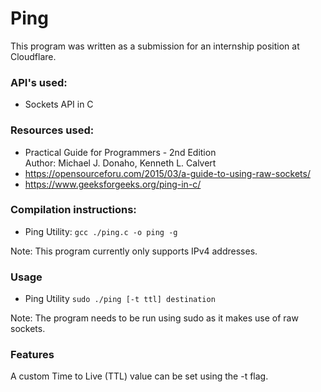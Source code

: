 # Ping
This program was written as a submission for an internship position at Cloudflare.  

### API's used:
- Sockets API in C   

### Resources used:
- Practical Guide for Programmers - 2nd Edition  
Author: Michael J. Donaho, Kenneth L. Calvert
- https://opensourceforu.com/2015/03/a-guide-to-using-raw-sockets/
- https://www.geeksforgeeks.org/ping-in-c/
  
### Compilation instructions:
- Ping Utility: ```gcc ./ping.c -o ping -g```  

Note: This program currently only supports IPv4 addresses. 

### Usage
- Ping Utility ```sudo ./ping [-t ttl] destination```  

Note: The program needs to be run using sudo as it makes use of raw sockets.

### Features
A custom Time to Live (TTL) value can be set using the -t flag.
